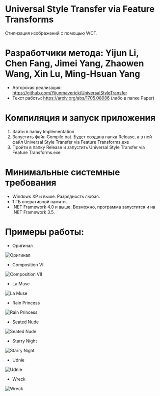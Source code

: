 # Universal Style Transfer via Feature Transforms
Стилизация изображений с помощью WCT.

# Разработчики метода: Yijun Li, Chen Fang, Jimei Yang, Zhaowen Wang, Xin Lu, Ming-Hsuan Yang
* Авторская реализация: https://github.com/Yijunmaverick/UniversalStyleTransfer
* Текст работы: https://arxiv.org/abs/1705.08086 (либо в папке Paper)

# Компиляция и запуск приложения
1. Зайти в папку Implementation
2. Запустить файл Compile.bat. Будет создана папка Release, а в ней файл Universal Style Transfer via Feature Transforms.exe
3. Пройти в папку Release и запустить Universal Style Transfer via Feature Transforms.exe

# Минимальные системные требования
* Windows XP и выше. Разрядность любая.
* 1 ГБ оперативной памяти.
* .NET Framework 4.0 и выше. Возможно, программа запустится и на .NET Framework 3.5.

# Примеры работы:

* Оригинал

![Оригинал](https://github.com/ColorfulSoft/Demos/blob/master/Style%20Transfer/2017.%20Universal%20Style%20Transfer%20via%20Feature%20Transforms/Examples/Content.jpg)

* Composition VII

![Composition VII](https://github.com/ColorfulSoft/Demos/blob/master/Style%20Transfer/2017.%20Universal%20Style%20Transfer%20via%20Feature%20Transforms/Examples/CompositionVII_Result.png)

* La Muse

![La Muse](https://github.com/ColorfulSoft/Demos/blob/master/Style%20Transfer/2017.%20Universal%20Style%20Transfer%20via%20Feature%20Transforms/Examples/LaMuse_Result.png)

* Rain Princess

![Rain Princess](https://github.com/ColorfulSoft/Demos/blob/master/Style%20Transfer/2017.%20Universal%20Style%20Transfer%20via%20Feature%20Transforms/Examples/RainPrincess_Result.png)

* Seated Nude

![Seated Nude](https://github.com/ColorfulSoft/Demos/blob/master/Style%20Transfer/2017.%20Universal%20Style%20Transfer%20via%20Feature%20Transforms/Examples/SeatedNude_Result.png)

* Starry Night

![Starry Night](https://github.com/ColorfulSoft/Demos/blob/master/Style%20Transfer/2017.%20Universal%20Style%20Transfer%20via%20Feature%20Transforms/Examples/StarryNight_Result.png)

* Udnie

![Udnie](https://github.com/ColorfulSoft/Demos/blob/master/Style%20Transfer/2017.%20Universal%20Style%20Transfer%20via%20Feature%20Transforms/Examples/Udnie_Result.png)

* Wreck

![Wreck](https://github.com/ColorfulSoft/Demos/blob/master/Style%20Transfer/2017.%20Universal%20Style%20Transfer%20via%20Feature%20Transforms/Examples/Wreck_Result.png)
